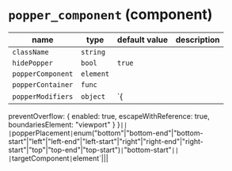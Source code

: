 # `popper_component` (component)

| name              | type      | default value | description |
| ----------------- | --------- | ------------- | ----------- |
| `className`       | `string`  |               |             |
| `hidePopper`      | `bool`    | `true`        |             |
| `popperComponent` | `element` |               |             |
| `popperContainer` | `func`    |               |             |
| `popperModifiers` | `object`  | `{            |

preventOverflow: {
enabled: true,
escapeWithReference: true,
boundariesElement: "viewport"
}
}`|| |`popperPlacement`|`enum("bottom"\|"bottom-end"\|"bottom-start"\|"left"\|"left-end"\|"left-start"\|"right"\|"right-end"\|"right-start"\|"top"\|"top-end"\|"top-start")`|`"bottom-start"`|| |`targetComponent`|`element`|||
